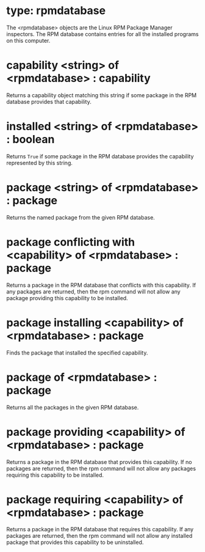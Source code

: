 # type: rpmdatabase

The &lt;rpmdatabase&gt; objects are the Linux RPM Package Manager inspectors. The RPM database contains entries for all the installed programs on this computer.

# capability &lt;string&gt; of &lt;rpmdatabase&gt; : capability

Returns a capability object matching this string if some package in the RPM database provides that capability.

# installed &lt;string&gt; of &lt;rpmdatabase&gt; : boolean

Returns `True` if some package in the RPM database provides the capability represented by this string.

# package &lt;string&gt; of &lt;rpmdatabase&gt; : package

Returns the named package from the given RPM database.

# package conflicting with &lt;capability&gt; of &lt;rpmdatabase&gt; : package

Returns a package in the RPM database that conflicts with this capability. If any packages are returned, then the rpm command will not allow any package providing this capability to be installed.

# package installing &lt;capability&gt; of &lt;rpmdatabase&gt; : package

Finds the package that installed the specified capability.

# package of &lt;rpmdatabase&gt; : package

Returns all the packages in the given RPM database.

# package providing &lt;capability&gt; of &lt;rpmdatabase&gt; : package

Returns a package in the RPM database that provides this capability. If no packages are returned, then the rpm command will not allow any packages requiring this capability to be installed.

# package requiring &lt;capability&gt; of &lt;rpmdatabase&gt; : package

Returns a package in the RPM database that requires this capability. If any packages are returned, then the rpm command will not allow any installed package that provides this capability to be uninstalled.
